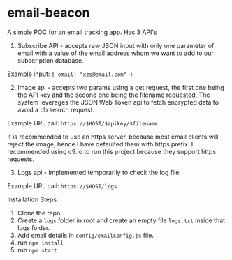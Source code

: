 # email-beacon
A simple POC for an email tracking app. Has 3 API's
1. Subscribe API - accepts raw JSON input with only one parameter of email with a value of the email address whom we want to add to our subscription database.

Example input:
`{
  email: "xzs@email.com"
}`

2. Image api - accepts two params using a get request, the first one being the API key and the second one being the filename requested. The system leverages the JSON Web Token api to fetch encrypted data to avoid a db search request.

Example URL call:
`https://$HOST/$apikey/$filename`

It is recommended to use an https server, because most email clients will reject the image, hence I have defaulted them with https prefix. I recommended using c9.io to run this project because they support https requests.

3. Logs api - Implemented temporarily to check the log file.

Example URL call:
`https://$HOST/logs`

Installation Steps:

1. Clone the repo.
2. Create a `logs` folder in root and create an empty file `logs.txt` inside that logs folder.
3. Add email details in `config/emailConfig.js` file.
4. run `npm install`
5. run `npm start`
